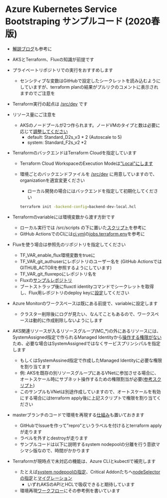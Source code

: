 # Azure Kubernetes Service Bootstraping サンプルコード (2020春版)

* [解説ブログ](https://torumakabe.github.io/post/aks-bootstrap-202005/)も参考に
* AKSとTerraform、Fluxの知識が前提です
* プライベートリポジトリでの実行をおすすめします
  * センシティブな変数はGitHubで設定したシークレットを読み込むようにしていますが、terraform planの結果がプルリクのコメントに表示されますのでご注意を
* Terraform実行の起点は [/src/dev](https://github.com/ToruMakabe/aks-bootstrap-202005/tree/master/src/dev) です
* リソース量にご注意を
  * AKSのノードプールが2つ作られます。ノードVMのタイプと数は必要に応じて[調整してください](https://github.com/ToruMakabe/aks-bootstrap-202005/blob/master/src/modules/aks/main.tf)
    * default: Standard_D2s_v3 * 2 (Autoscale to 5)
    * system: Standard_F2s_v2 *2
* TerraformのバックエンドはTerraform Cloudを指定しています
  * Terraform Cloud WorkspaceのExecution Modeは["Local"にします](https://www.terraform.io/docs/cloud/workspaces/settings.html#execution-mode)
  * 環境ごとのバックエンドファイルを [/src/dev](https://github.com/ToruMakabe/aks-bootstrap-202005/tree/master/src/dev) に用意していますので、organizationを適宜変更ください
    * ローカル開発の場合にはバックエンドを指定して初期化してください

    ```bash
    terraform init -backend-config=backend-dev-local.hcl
    ```

* Terraformのvariableには環境変数から渡す方針です
  * ローカル実行では /src/scripts の下に置いた[スクリプト](https://github.com/ToruMakabe/aks-bootstrap-202005/blob/master/src/scripts/setenv-dev-local-sample.sh)を参考に
  * GitHub ActionsでのCIには[ci.yml](https://github.com/ToruMakabe/aks-bootstrap-202005/blob/master/.github/workflows/ci.yml)の[jobs.terraform.env](https://github.com/ToruMakabe/aks-bootstrap-202005/blob/master/.github/workflows/ci.yml#L11)を参考に
* Fluxを使う場合は参照先のリポジトリを指定してください
  * TF_VAR_enable_flux環境変数をtrueに
  * TF_VAR_git_authuserにレポジトリのユーザー名を (GitHub ActionsではGITHUB_ACTORを参照するようにしています)
  * TF_VAR_git_fluxrepoにレポジトリ名を
  * Fluxの[サンプルレポジトリ](https://github.com/ToruMakabe/flux-demo)
  * ブートストラップ後にfluxctl identityコマンドでシークレットを取得し、Flux用レポジトリのdeploy keyに[設定](https://docs.fluxcd.io/en/1.17.1/tutorials/get-started.html#giving-write-access)してください
* Azure Monitorのワークスペースは既にある前提で、variableに設定します
  * クラスター削除後にログが見たい、なんてこともあるので、ワークスペースは動的に作成削除しないようにします
* AKS関連リソースが入るリソースグループ(MC_*)の外にあるリソースには、SystemAssigned指定で作られるManaged Identityから[操作する権限がない](https://docs.microsoft.com/ja-jp/azure/aks/use-managed-identity)ため、必要な場合はSystemAssignedではなくサービスプリンシパルを指定します
  * もしくはSystemAssined指定で作成したManaged Identityに必要な権限を割り当てます
  * 例: AKSを既存の別リソースグループにあるVNetに参加させる場合に、オートスケール時にサブネット操作するための権限割当が必要([参考スクリプト](https://github.com/ToruMakabe/aks-bootstrap-202005/blob/master/src/scripts/assign_role_mi.sh))
  * このサンプルもVNetは別途作成していますので、オートスケールを有効にする場合にはterraform apply後に上記スクリプトで権限を割り当てください
* masterブランチのコードで環境を再現する[仕組み](https://github.com/ToruMakabe/aks-bootstrap-202005/blob/master/.github/workflows/repro.yml)も置いておきます
  * GitHubでIssueを作って"repro"というラベルを付けるとterraform applyが走ります
  * ラベルを外すとdestroyが走ります
  * サンプルコードは以下に説明するsystem nodepoolの分離を行う意欲マシマシ版なので、時間がかかります
* Terraformが現時点で未対応の機能は、Azure CLIとkubectlで補完します
  * たとえば[system nodepoolの指定](https://github.com/ToruMakabe/aks-bootstrap-202005/blob/master/src/scripts/update-mode-aks-nodepools.sh)、Critical Addonたちへ[nodeSelectorの指定](https://github.com/ToruMakabe/aks-bootstrap-202005/blob/master/src/scripts/update-nodeselecter-system-deployments.sh)と[マイグレーション](https://github.com/ToruMakabe/aks-bootstrap-202005/blob/master/src/scripts/restart-system-deployments.sh)
    * いずれAKSのAPIとHCLで吸収できると期待しています
  * 環境再現[ワークフロー](https://github.com/ToruMakabe/aks-bootstrap-202005/blob/master/.github/workflows/repro.yml)にその参考例を書いています
